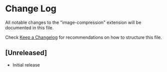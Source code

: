 # Change Log

All notable changes to the "image-compression" extension will be documented in this file.

Check [Keep a Changelog](http://keepachangelog.com/) for recommendations on how to structure this file.

## [Unreleased]

- Initial release